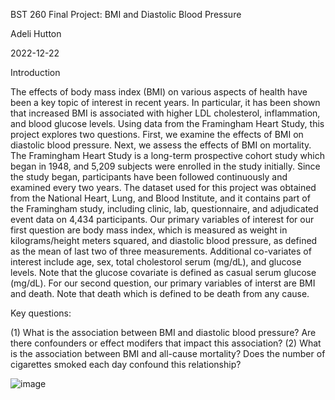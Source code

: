 
BST 260 Final Project: BMI and Diastolic Blood Pressure

Adeli Hutton

2022-12-22

Introduction

The effects of body mass index (BMI) on various aspects of health have been a key topic of interest in recent years. In particular, it has been shown that increased BMI is associated with higher LDL cholesterol, inflammation, and blood glucose levels. Using data from the Framingham Heart Study, this project explores two questions. First, we examine the effects of BMI on diastolic blood pressure. Next, we assess the effects of BMI on mortality.
The Framingham Heart Study is a long-term prospective cohort study which began in 1948, and 5,209 subjects were enrolled in the study initially. Since the study began, participants have been followed continuously and examined every two years. The dataset used for this project was obtained from the National Heart, Lung, and Blood Institute, and it contains part of the Framingham study, including clinic, lab, questionnaire, and adjudicated event data on 4,434 participants. Our primary variables of interest for our first question are body mass index, which is measured as weight in kilograms/height meters squared, and diastolic blood pressure, as defined as the mean of last two of three measurements. Additional co-variates of interest include age, sex, total cholestorol serum (mg/dL), and glucose levels. Note that the glucose covariate is defined as casual serum glucose (mg/dL). For our second question, our primary variables of interst are BMI and death. Note that death which is defined to be death from any cause.

Key questions:

(1)	What is the association between BMI and diastolic blood pressure? Are there confounders or effect modifers that impact this association?
(2)	What is the association between BMI and all-cause mortality? Does the number of cigarettes smoked each day confound this relationship?

![image](https://user-images.githubusercontent.com/112595189/209385959-20e03186-b7eb-4dac-99d3-1233434c47c4.png)
